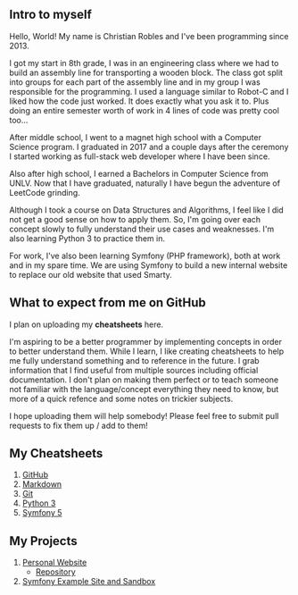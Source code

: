 ## Intro to myself

Hello, World! My name is Christian Robles and I've been programming since 2013.

I got my start in 8th grade, I was in an engineering class where we had to build an assembly line for transporting a wooden block. The class got split into groups for each part of the assembly line and in my group I was responsible for the programming. I used a language similar to Robot-C and I liked how the code just worked. It does exactly what you ask it to. Plus doing an entire semester worth of work in 4 lines of code was pretty cool too...

After middle school, I went to a magnet high school with a Computer Science program. I graduated in 2017 and a couple days after the ceremony I started working as full-stack web developer where I have been since. 

Also after high school, I earned a Bachelors in Computer Science from UNLV. Now that I have graduated, naturally I have begun the adventure of LeetCode grinding. 

Although I took a course on Data Structures and Algorithms, I feel like I did not get a good sense on how to apply them. So, I'm going over each concept slowly to fully understand their use cases and weaknesses. I'm also learning Python 3 to practice them in.

For work, I've also been learning Symfony (PHP framework), both at work and in my spare time. We are using Symfony to build a new internal website to replace our old website that used Smarty.

## What to expect from me on GitHub

I plan on uploading my **cheatsheets** here.

I'm aspiring to be a better programmer by implementing concepts in order to better understand them. While I learn, I like creating cheatsheets to help me fully understand something and to reference in the future. I grab information that I find useful from multiple sources including official documentation. I don't plan on making them perfect or to teach someone not familiar with the language/concept everything they need to know, but more of a quick refence and some notes on trickier subjects.

I hope uploading them will help somebody! Please feel free to submit pull requests to fix them up / add to them!

##  My Cheatsheets

1. [GitHub](https://github.com/chrisrobles/github-cheatsheet)
2. [Markdown](https://github.com/chrisrobles/markdown-cheatsheet)
3. [Git](https://github.com/chrisrobles/git-cheatsheet)
4. [Python 3](https://github.com/chrisrobles/python3-cheatsheet)
5. [Symfony 5](https://github.com/chrisrobles/symfony5-cheatsheet)

## My Projects

1. [Personal Website](https://chrisrobles.dev)
   - [Repository](https://github.com/chrisrobles/personal-website)
3. [Symfony Example Site and Sandbox](https://github.com/chrisrobles/symfony-sandbox)
